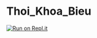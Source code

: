 # Thoi_Khoa_Bieu

[![Run on Repl.it](https://repl.it/badge/github/ThanhDat-1702/Thoi_Khoa_Bieu)](https://repl.it/github/ThanhDat-1702/Thoi_Khoa_Bieu)